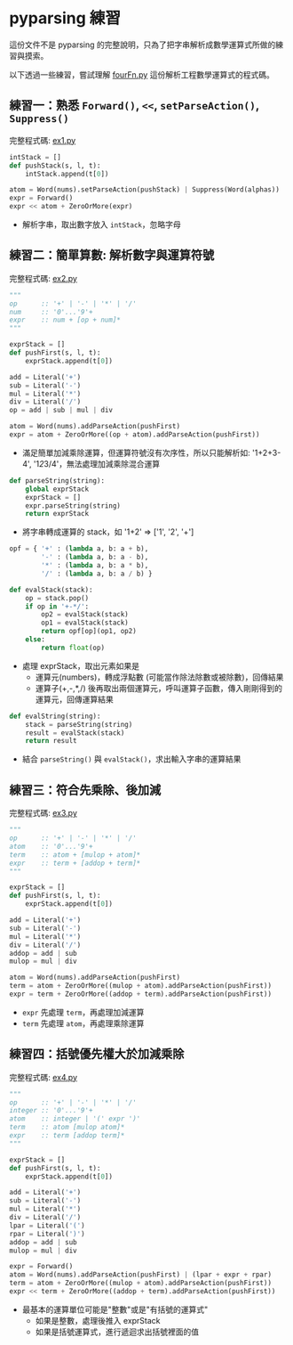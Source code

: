 # pyparsing 練習

這份文件不是 pyparsing 的完整說明，只為了把字串解析成數學運算式所做的練習與摸索。

以下透過一些練習，嘗試理解 [fourFn.py](http://pyparsing.wikispaces.com/file/view/fourFn.py) 這份解析工程數學運算式的程式碼。

## 練習一：熟悉 `Forward()`, `<<`, `setParseAction()`, `Suppress()`

完整程式碼: [ex1.py](pyparsing/ex1.py)
```python
intStack = []
def pushStack(s, l, t):
    intStack.append(t[0])

atom = Word(nums).setParseAction(pushStack) | Suppress(Word(alphas))
expr = Forward()
expr << atom + ZeroOrMore(expr)
```
- 解析字串，取出數字放入 `intStack`，忽略字母

## 練習二：簡單算數: 解析數字與運算符號

完整程式碼: [ex2.py](pyparsing/ex2.py)
```python
"""
op      :: '+' | '-' | '*' | '/'
num     :: '0'...'9'+
expr    :: num + [op + num]*
"""

exprStack = []
def pushFirst(s, l, t):
    exprStack.append(t[0])

add = Literal('+')
sub = Literal('-')
mul = Literal('*')
div = Literal('/')
op = add | sub | mul | div

atom = Word(nums).addParseAction(pushFirst)
expr = atom + ZeroOrMore((op + atom).addParseAction(pushFirst))
```
- 滿足簡單加減乘除運算，但運算符號沒有次序性，所以只能解析如: '1+2+3-4', '1*2*3/4'，無法處理加減乘除混合運算

```python
def parseString(string):
    global exprStack
    exprStack = []
    expr.parseString(string)
    return exprStack
```
- 將字串轉成運算的 stack，如 '1+2' => ['1', '2', '+']

```python
opf = { '+' : (lambda a, b: a + b),
        '-' : (lambda a, b: a - b),
        '*' : (lambda a, b: a * b),
        '/' : (lambda a, b: a / b) }

def evalStack(stack):
    op = stack.pop()
    if op in '+-*/':
        op2 = evalStack(stack)
        op1 = evalStack(stack)
        return opf[op](op1, op2)
    else:
        return float(op)
```
- 處理 exprStack，取出元素如果是
    - 運算元(numbers)，轉成浮點數 (可能當作除法除數或被除數)，回傳結果
    - 運算子(+,-,*,/) 後再取出兩個運算元，呼叫運算子函數，傳入剛剛得到的運算元，回傳運算結果

```python
def evalString(string):
    stack = parseString(string)
    result = evalStack(stack)
    return result
```
- 結合 `parseString()` 與 `evalStack()`，求出輸入字串的運算結果

## 練習三：符合先乘除、後加減

完整程式碼: [ex3.py](pyparsing/ex3.py)
```python
"""
op      :: '+' | '-' | '*' | '/'
atom    :: '0'...'9'+
term    :: atom + [mulop + atom]*
expr    :: term + [addop + term]*
"""

exprStack = []
def pushFirst(s, l, t):
    exprStack.append(t[0])

add = Literal('+')
sub = Literal('-')
mul = Literal('*')
div = Literal('/')
addop = add | sub
mulop = mul | div

atom = Word(nums).addParseAction(pushFirst)
term = atom + ZeroOrMore((mulop + atom).addParseAction(pushFirst))
expr = term + ZeroOrMore((addop + term).addParseAction(pushFirst))
```
- `expr` 先處理 `term`，再處理加減運算
- `term` 先處理 `atom`，再處理乘除運算

## 練習四：括號優先權大於加減乘除

完整程式碼: [ex4.py](pyparsing/ex4.py)
```python
"""
op      :: '+' | '-' | '*' | '/'
integer :: '0'...'9'+
atom    :: integer | '(' expr ')'
term    :: atom [mulop atom]*
expr    :: term [addop term]*
"""

exprStack = []
def pushFirst(s, l, t):
    exprStack.append(t[0])

add = Literal('+')
sub = Literal('-')
mul = Literal('*')
div = Literal('/')
lpar = Literal('(')
rpar = Literal(')')
addop = add | sub
mulop = mul | div

expr = Forward()
atom = Word(nums).addParseAction(pushFirst) | (lpar + expr + rpar)
term = atom + ZeroOrMore((mulop + atom).addParseAction(pushFirst))
expr << term + ZeroOrMore((addop + term).addParseAction(pushFirst))
```
- 最基本的運算單位可能是"整數"或是"有括號的運算式"
    - 如果是整數，處理後推入 exprStack
    - 如果是括號運算式，進行遞迴求出括號裡面的值
